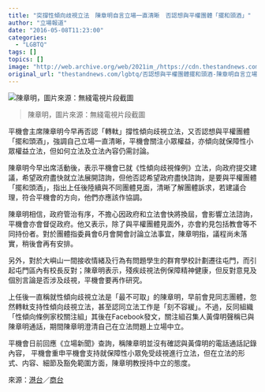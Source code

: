 ```yaml
---
title: "突撐性傾向歧視立法　陳章明自言立場一直清晰　否認想與平權團體「擺和頭酒」"
author: "立場報道"
date: "2016-05-08T11:23:00"
categories:
  - "LGBTQ"
tags: []
topics: []
image: "http://web.archive.org/web/2021im_/https://cdn.thestandnews.com/media/photos/cache/Screen20Shot202016-04-1220at204.24.2920pm20120copy_JU2w1_1200x0.png"
original_url: "thestandnews.com/lgbtq/否認想與平權團體擺和頭酒-陳章明自言立場一直清晰"
---
```

![陳章明，圖片來源：無綫電視片段截圖](http://web.archive.org/web/2021im_/https://cdn.thestandnews.com/media/photos/cache/Screen20Shot202016-04-1220at204.24.2920pm20120copy_JU2w1_1200x0.png)

> 陳章明，圖片來源：無綫電視片段截圖

平機會主席陳章明今早再否認「轉軚」撐性傾向歧視立法，又否認想與平權團體「擺和頭酒」，強調自己立場一直清晰，平機會關注小眾權益，亦傾向就保障性小眾權益立法，但如何立法及立法內容仍需討論。

陳章明今早出席活動後，表示平機會已就《性傾向歧視條例》立法，向政府提交建議，希望政府盡快就立法展開諮詢，但他否認希望政府盡快諮詢，是要與平權團體「擺和頭酒」，指出上任後陸續與不同團體見面，清晰了解團體訴求，若建議合理，符合平機會的方向，他們亦應該作協調。

陳章明相信，政府管治有序，不擔心因政府和立法會快將換屆，會影響立法諮詢，平機會亦會督促政府。他又表示，除了與平權團體見面外，亦會約見包括教會等不同持份者。對於團體指委員會6月會開會討論立法事宜，陳章明指，議程尚未落實，稍後會再有安排。

另外，對於大嶼山一間接收情緒及行為有問題學生的群育學校計劃遷往屯門，而引起屯門區內有校長反對；陳章明表示，殘疾歧視法例保障精神健康，但反對意見及個別言論是否涉及歧視，平機會要再作研究。

上任後一直稱就性傾向歧視立法是「最不可取」的陳章明，早前會見同志團體，忽然轉軚支持性傾向歧視立法，甚至認同立法工作是「刻不容緩」。不過，反同組織「性傾向條例家校關注組」其後在Facebook發文，關注組召集人黃偉明聲稱已與陳章明通話，期間陳章明澄清自己在立法問題上立場中立。

平機會日前回應《立場新聞》查詢，稱陳章明並沒有確認與黃偉明的電話通話記錄內容， 平機會重申平機會支持就保障性小眾免受歧視進行立法，但在立法的形式、内容、細節及豁免範圍方面，陳章明教授持中立的態度。

來源：[港台](http://web.archive.org/web/20210628171311/http://news.rthk.hk/rthk/ch/component/k2/1258871-20160508.htm?spTabChangeable=0)／[商台](http://web.archive.org/web/20210628171311/http://www.881903.com/Page/ZH-TW/newsdetail.aspx?ItemId=870171&csid=261_341)